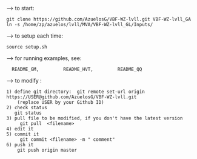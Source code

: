 
--> to start:

    git clone https://github.com/AzuelosG/VBF-WZ-lvll.git VBF-WZ-lvll_GA
    ln -s /home/zp/azuelos/lvll/MVA/VBF-WZ-lvll_GL/Inputs/

--> to setup each time:

    source setup.sh


--> for running examples, see:
  
      README_GM,         README_HVT,         README_QQ   

--> to modify :

    1) define git directory:  git remote set-url origin https://USER@github.com/AzuelosG/VBF-WZ-lvll.git
        (replace USER by your Github ID)
    2) check status
   	   git status
    3) pull file to be modified, if you don't have the latest version
         git pull  <filename>
    4) edit it
    5) commit it
         git commit <filename> -m " comment"
    6) push it
        git push origin master  

